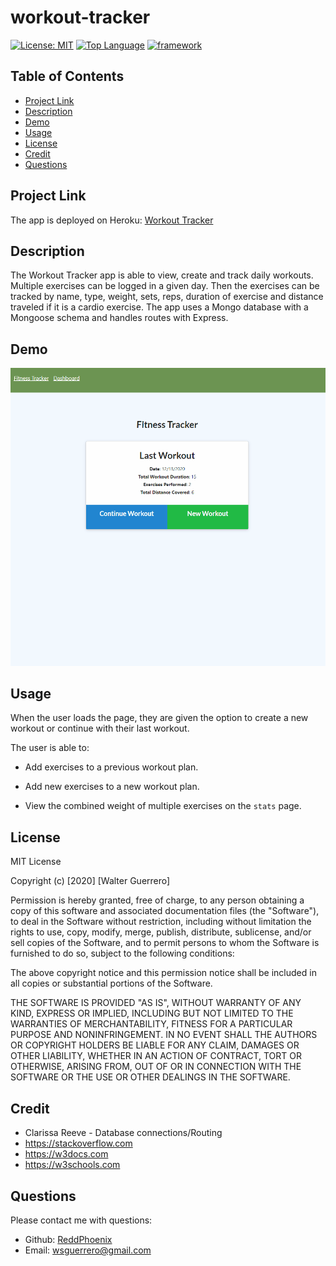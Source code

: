 # workout-tracker

  [![License: MIT](https://img.shields.io/badge/License-MIT-yellow.svg)](https://opensource.org/licenses/MIT)
  [![Top Language](https://img.shields.io/github/languages/top/ReddPhoenix/workout-tracker?style=plastic)](https://img.shields.io/github/languages/top/ReddPhoenix/user-directory)
  [![framework](https://img.shields.io/badge/database-mongoDB-brightgreen)](https://img.shields.io/badge/template-handlebars-brightgreen)

  ## **Table of Contents**
- [Project Link](#project-link)
- [Description](#description)
- [Demo](#demo)
- [Usage](#usage)
- [License](#license)
- [Credit](#credit)
- [Questions](#questions)

## **Project Link**
The app is deployed on Heroku: [Workout Tracker](https://mighty-ridge-79565.herokuapp.com/?id=5fd6d24eed4d956cd89d1166)
## **Description**
The Workout Tracker app is able to view, create and track daily workouts. Multiple exercises can be logged in a given day. Then the exercises can be tracked by name, type, weight, sets, reps, duration of exercise and distance traveled if it is a cardio exercise. The app uses a Mongo database with a Mongoose schema and handles routes with Express.
  ## **Demo**
  ![Demo](https://raw.githubusercontent.com/ReddPhoenix/workout-tracker/main/public/assets/demo.gif)
 
 ## **Usage**
When the user loads the page, they are given the option to create a new workout or continue with their last workout.

The user is able to:

  * Add exercises to a previous workout plan.

  * Add new exercises to a new workout plan.

  * View the combined weight of multiple exercises on the `stats` page.
 
  ## **License**
MIT License

Copyright (c) [2020] [Walter Guerrero]

Permission is hereby granted, free of charge, to any person obtaining a copy
of this software and associated documentation files (the "Software"), to deal
in the Software without restriction, including without limitation the rights
to use, copy, modify, merge, publish, distribute, sublicense, and/or sell
copies of the Software, and to permit persons to whom the Software is
furnished to do so, subject to the following conditions:

The above copyright notice and this permission notice shall be included in all
copies or substantial portions of the Software.

THE SOFTWARE IS PROVIDED "AS IS", WITHOUT WARRANTY OF ANY KIND, EXPRESS OR
IMPLIED, INCLUDING BUT NOT LIMITED TO THE WARRANTIES OF MERCHANTABILITY,
FITNESS FOR A PARTICULAR PURPOSE AND NONINFRINGEMENT. IN NO EVENT SHALL THE
AUTHORS OR COPYRIGHT HOLDERS BE LIABLE FOR ANY CLAIM, DAMAGES OR OTHER
LIABILITY, WHETHER IN AN ACTION OF CONTRACT, TORT OR OTHERWISE, ARISING FROM,
OUT OF OR IN CONNECTION WITH THE SOFTWARE OR THE USE OR OTHER DEALINGS IN THE
SOFTWARE.

  ## **Credit**
* Clarissa Reeve - Database connections/Routing
* https://stackoverflow.com
* https://w3docs.com
* https://w3schools.com

 ## **Questions**
  Please contact me with questions:
  * Github: [ReddPhoenix](https://github.com/ReddPhoenix)
  * Email: wsguerrero@gmail.com


